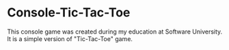 # Console-Tic-Tac-Toe
This console game was created during my education at Software University. It is a simple version of "Tic-Tac-Toe" game.
